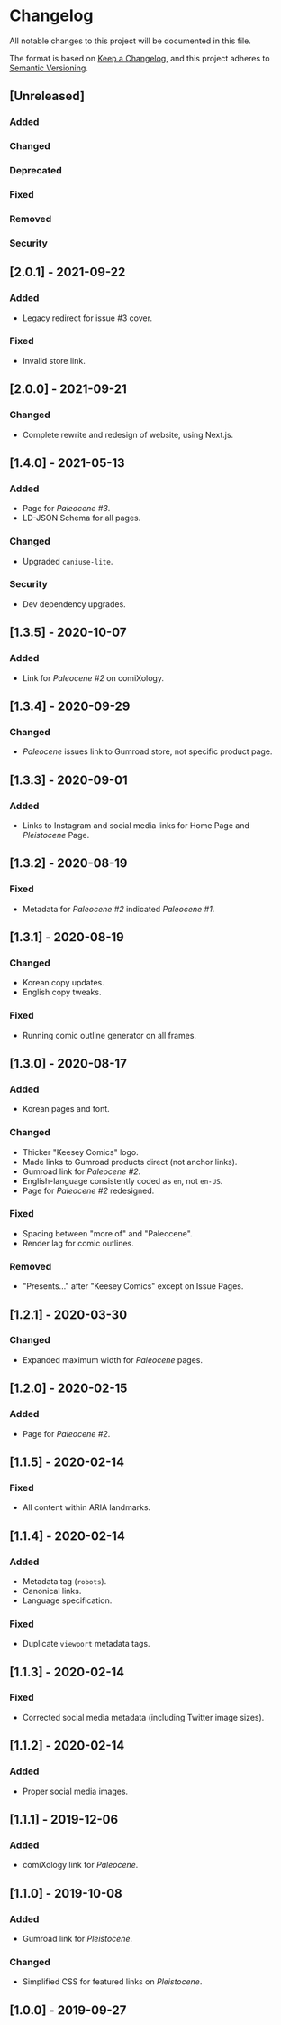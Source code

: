 # Changelog
All notable changes to this project will be documented in this file.

The format is based on [Keep a Changelog](https://keepachangelog.com/en/1.0.0/),
and this project adheres to [Semantic Versioning](https://semver.org/spec/v2.0.0.html).

## [Unreleased]

### Added

### Changed

### Deprecated

### Fixed

### Removed

### Security

## [2.0.1] - 2021-09-22

### Added

- Legacy redirect for issue #3 cover.

### Fixed

- Invalid store link.

## [2.0.0] - 2021-09-21

### Changed

- Complete rewrite and redesign of website, using Next.js.

## [1.4.0] - 2021-05-13

### Added
- Page for *Paleocene #3*.
- LD-JSON Schema for all pages.

### Changed
- Upgraded `caniuse-lite`.

### Security
- Dev dependency upgrades.

## [1.3.5] - 2020-10-07

### Added
- Link for *Paleocene #2* on comiXology.

## [1.3.4] - 2020-09-29

### Changed
- *Paleocene* issues link to Gumroad store, not specific product page.

## [1.3.3] - 2020-09-01

### Added
- Links to Instagram and social media links for Home Page and *Pleistocene* Page.

## [1.3.2] - 2020-08-19

### Fixed
- Metadata for *Paleocene #2* indicated *Paleocene #1*.

## [1.3.1] - 2020-08-19

### Changed
- Korean copy updates.
- English copy tweaks.

### Fixed
- Running comic outline generator on all frames.

## [1.3.0] - 2020-08-17

### Added
- Korean pages and font.

### Changed
- Thicker "Keesey Comics" logo.
- Made links to Gumroad products direct (not anchor links).
- Gumroad link for *Paleocene #2*.
- English-language consistently coded as `en`, not `en-US`.
- Page for *Paleocene #2* redesigned.

### Fixed
- Spacing between "more of" and "Paleocene".
- Render lag for comic outlines.

### Removed
- "Presents..." after "Keesey Comics" except on Issue Pages.

## [1.2.1] - 2020-03-30

### Changed
- Expanded maximum width for *Paleocene* pages.

## [1.2.0] - 2020-02-15

### Added
- Page for *Paleocene #2*.

## [1.1.5] - 2020-02-14

### Fixed
- All content within ARIA landmarks.

## [1.1.4] - 2020-02-14

### Added
- Metadata tag (`robots`).
- Canonical links.
- Language specification.

### Fixed
- Duplicate `viewport` metadata tags.

## [1.1.3] - 2020-02-14

### Fixed
- Corrected social media metadata (including Twitter image sizes).

## [1.1.2] - 2020-02-14

### Added
- Proper social media images.

## [1.1.1] - 2019-12-06

### Added
- comiXology link for *Paleocene*.

## [1.1.0] - 2019-10-08

### Added
- Gumroad link for *Pleistocene*.

### Changed
- Simplified CSS for featured links on *Pleistocene*.

## [1.0.0] - 2019-09-27
